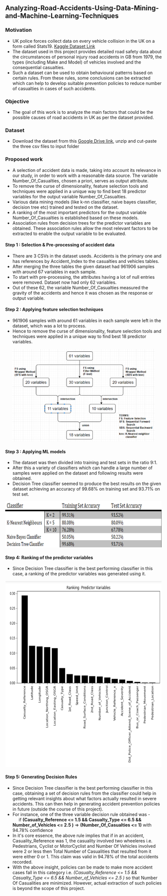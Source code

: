 ## Analyzing-Road-Accidents-Using-Data-Mining-and-Machine-Learning-Techniques


### Motivation
- UK police forces collect data on every vehicle collision in the UK on a form called Stats19. [Kaggle Dataset Link](https://www.kaggle.com/silicon99/dft-accident-data)
- The dataset used in this project provides detailed road safety data about the circumstances of personal injury road accidents in GB from 1979, the types (including Make and Model) of vehicles involved and the consequential casualties.
- Such a dataset can be used to obtain behavioural patterns based on certain rules. From these rules, some conclusions can be extracted which can help to develop suitable prevention policies to reduce number of casualties in cases of such accidents.


### Objective
- The goal of this work is to analyze the main factors that could be the possible causes of road accidents in UK as per the dataset provided.

### Dataset
- Download the dataset from this [Google Drive link](https://drive.google.com/file/d/1TSbV13ftvywhoH7H9GfzDqIsAL-jQDsE/view?usp=sharing), unzip and cut-paste the three csv files to input folder

### Proposed work
- A selection of accident data is made, taking into account its relevance in our study, in order to work with a reasonable data source. The variable Number_Of_Casualties, chosen a priori, serves as output attribute.
- To remove the curse of dimensionality, feature selection tools and techniques were applied in a unique way to find best 18 predictor variables for the output variable Number_Of_Casualties.
- Various data mining models (like k-nn classifier, naive bayes classifier, decision tree etc) trained and tested on the dataset.
- A ranking of the most important predictors for the output variable Number_Of_Casualties is established based on these models.
- Association rules from decision trees for the predictor variables are obtained. These association rules allow the most relevant factors to be extracted to enable the output variable to be evaluated.


#### Step 1 : Selection & Pre-processing of accident data 
- There are 3 CSVs in the dataset useds. Accidents is the primary one and has references by Accident_Index to the casualties and vehicles tables. 
- After merging the three tables the given dataset had 961906 samples with around 67 variables in each sample.
- To start with pre-processing, the attributes having a lot of null entries were removed.  Dataset now had only 62 variables.
- Out of these 62, the variable Number_Of_Casualties measured the gravity of the accidents and hence it was chosen as the response or output variable.

#### Step 2 : Applying feature selection techniques
- 961906 samples with around 61 variables in each sample were left in the dataset, which was a lot to process.
- Hence to remove the curse of dimensionality, feature selection tools and techniques were applied in a unique way to find best 18 predictor variables.<br/>
<p align="center">
  <img width="460" height="300" src="https://github.com/grvmishra788/Analyzing-Road-Accidents-Using-Data-Mining-and-Machine-Learning-Techniques/blob/master/images/feature_selection.png">
</p>

#### Step 3 : Applying ML models
- The dataset was then divided into training and test sets in the ratio 9:1.
- After this a variety of classifiers which can handle a large number of samples were applied on the dataset and following results were obtained.
- Decision Tree classifier seemed to produce the best results on the given dataset achieving an accuracy of 99.68% on training set and 93.71% on test set.
<p align="center">
  <img width="750" height="150" src="https://github.com/grvmishra788/Analyzing-Road-Accidents-Using-Data-Mining-and-Machine-Learning-Techniques/blob/master/images/table_accuracy.PNG">
</p>
 
 #### Step 4: Ranking of the predictor variables 
- Since Decision Tree classifier is the best performing classifier in this case, a ranking of the predictor variables was generated using it.
<p align="center">
  <img width="750" height="600" src="https://github.com/grvmishra788/Analyzing-Road-Accidents-Using-Data-Mining-and-Machine-Learning-Techniques/blob/master/images/features_ranking.png">
</p>

#### Step 5: Generating Decision Rules
- Since Decision Tree classifier is the best performing classifier in this case, obtaining a set of decision rules from the classifier could help in getting relevant insights about what factors actually resulted in severe accidents. This can then help in generating accident prevention policies in future (outside the course of this project).
- For instance, one of the three variable decision rule obtained was - <br/>
&nbsp;&nbsp;&nbsp;&nbsp; if <b> (Casualty_Reference <= 1.5 && Casualty_Type <= 6.5 && Number_of_Vehicles <= 2.5 )</b> => <b>(Number_Of_Casualties <= 1)</b> with 94.78% confidence </b> 
- In it's core essence, the above rule implies that if in an accident, Casuality_Reference was 1, the casuality involved two wheeleres i.e. Pedestrians, Cyclist or MotorCyclist and Number Of Vehicles involved were 2 or less then Total Number of Casualities that resulted from it were either 0 or 1. This claim was valid in 94.78% of the total accidents recorded.
- With the above insight, policies can be made to make more accident cases fall in this category i.e. <i> (Casualty_Reference <= 1.5 && Casualty_Type <= 6.5 && Number_of_Vehicles <= 2.5 )</i> so that Number Of Casualities are minimized. However, actual extraction of such policies is beyond the scope of this project.
